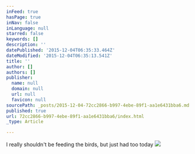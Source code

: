 ```yaml
---
inFeed: true
hasPage: true
inNav: false
inLanguage: null
starred: false
keywords: []
description: ''
datePublished: '2015-12-04T06:35:33.464Z'
dateModified: '2015-12-04T06:35:13.541Z'
title: ''
author: []
authors: []
publisher:
  name: null
  domain: null
  url: null
  favicon: null
sourcePath: _posts/2015-12-04-72cc2866-b997-4ebe-89f1-aa1e6431bba6.md
published: true
url: 72cc2866-b997-4ebe-89f1-aa1e6431bba6/index.html
_type: Article

---
```

I really shouldn't be feeding the birds, but just had too today
![](https://the-grid-user-content.s3-us-west-2.amazonaws.com/e430babe-7172-4d2a-9907-abc42a4217b0.jpg)